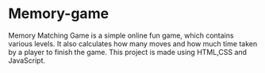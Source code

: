 # Memory-game
Memory Matching Game is a simple online fun game, which contains various levels. It also calculates how many moves and how much time taken by a player to finish the game. This project is made using HTML,CSS and JavaScript.
